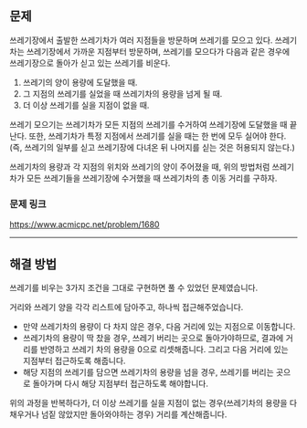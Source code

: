 ## 문제

쓰레기장에서 출발한 쓰레기차가 여러 지점들을 방문하며 쓰레기를 모으고 있다. 쓰레기차는 쓰레기장에서 가까운 지점부터 방문하며, 쓰레기를 모으다가 다음과 같은 경우에 쓰레기장으로 돌아가 싣고 있는 쓰레기를 비운다.

1. 쓰레기의 양이 용량에 도달했을 때.
2. 그 지점의 쓰레기를 실었을 때 쓰레기차의 용량을 넘게 될 때.
3. 더 이상 쓰레기를 실을 지점이 없을 때.

쓰레기 모으기는 쓰레기차가 모든 지점의 쓰레기를 수거하여 쓰레기장에 도달했을 때 끝난다. 또한, 쓰레기차가 특정 지점에서 쓰레기를 실을 때는 한 번에 모두 실어야 한다.(즉, 쓰레기의 일부를 싣고 쓰레기장에 다녀온 뒤 나머지를 싣는 것은 허용되지 않는다.)

쓰레기차의 용량과 각 지점의 위치와 쓰레기의 양이 주어졌을 때, 위의 방법처럼 쓰레기차가 모든 쓰레기들을 쓰레기장에 수거했을 때 쓰레기차의 총 이동 거리를 구하자.

### 문제 링크

https://www.acmicpc.net/problem/1680

---

## 해결 방법

쓰레기를 비우는 3가지 조건을 그대로 구현하면 풀 수 있었던 문제였습니다.

거리와 쓰레기 양을 각각 리스트에 담아주고, 하나씩 접근해주었습니다.

- 만약 쓰레기차의 용량이 다 차지 않은 경우, 다음 거리에 있는 지점으로 이동합니다.
- 쓰레기차의 용량이 딱 찼을 경우, 쓰레기 버리는 곳으로 돌아가야하므로, 결과에 거리를 반영하고 쓰레기 차의 용량을 0으로 리셋해줍니다. 그리고 다음 거리에 있는 지점부터 접근하도록 해줍니다.
- 해당 지점의 쓰레기를 담으면 쓰레기차의 용량을 넘을 경우, 쓰레기를 버리는 곳으로 돌아가며 다시 해당 지점부터 접근하도록 해야합니다.

위의 과정을 반복하다가, 더 이상 쓰레기를 실을 지점이 없는 경우(쓰레기차의 용량을 다 채우거나 넘짙 않았지만 돌아와야하는 경우) 거리를 계산해줍니다.
